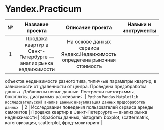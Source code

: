 # Yandex.Practicum
| № | Название проекта | Описание проекта | Навыки и инструменты |
|:-:|:---------------------:|:---------------------------:|:---------------:|
| 1 | Продажа квартир в Санкт-Петербурге — анализ рынка недвижимости | На основе данных сервиса Яндекс.Недвижимость определена рыночная стоимость
объектов недвижимости разного типа, типичные параметры квартир, в зависимости от
удаленности от центра. Проведена предобработка данных. Добавлены новые данные.
Построены гистограммы, боксплоты, диаграммы рассеивания. | `Python` `Pandas` `Matplotlib` `исследовательский анализ данных` `визуализация данных` `предобработка данных` | 
| 2 | Исследование поведения пользователей сервиса аренды самокатов | Продажа квартир в Санкт-Петербурге — анализ рынка недвижимости | обработка данных, histogram, boxplot, scattermatrix,
категоризация, scatterplot,  фрод-мониторинг |
